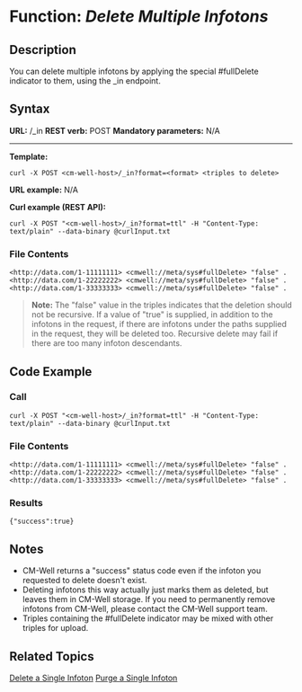 # Function: *Delete Multiple Infotons* #

## Description ##
You can delete multiple infotons by applying the special #fullDelete indicator to them, using the _in endpoint.

## Syntax ##

**URL:** <cm-well-host>/_in
**REST verb:** POST
**Mandatory parameters:** N/A

----------

**Template:**

    curl -X POST <cm-well-host>/_in?format=<format> <triples to delete>

**URL example:** N/A

**Curl example (REST API):**

    curl -X POST "<cm-well-host>/_in?format=ttl" -H "Content-Type: text/plain" --data-binary @curlInput.txt

### File Contents ###
    <http://data.com/1-11111111> <cmwell://meta/sys#fullDelete> "false" .
    <http://data.com/1-22222222> <cmwell://meta/sys#fullDelete> "false" .
    <http://data.com/1-33333333> <cmwell://meta/sys#fullDelete> "false" .

>**Note:** The "false" value in the triples indicates that the deletion should not be recursive. If a value of "true" is supplied, in addition to the infotons in the request, if there are infotons under the paths supplied in the request, they will be deleted too. Recursive delete may fail if there are too many infoton descendants.

## Code Example ##

### Call ###

    curl -X POST "<cm-well-host>/_in?format=ttl" -H "Content-Type: text/plain" --data-binary @curlInput.txt

### File Contents ###
    <http://data.com/1-11111111> <cmwell://meta/sys#fullDelete> "false" .
    <http://data.com/1-22222222> <cmwell://meta/sys#fullDelete> "false" .
    <http://data.com/1-33333333> <cmwell://meta/sys#fullDelete> "false" .

### Results ###

    {"success":true}

## Notes ##

* CM-Well returns a "success" status code even if the infoton you requested to delete doesn't exist.
* Deleting infotons this way actually just marks them as deleted, but leaves them in CM-Well storage. If you need to permanently remove infotons from CM-Well, please contact the CM-Well support team.
* Triples containing the #fullDelete indicator may be mixed with other triples for upload.

## Related Topics ##
[Delete a Single Infoton](API.Update.DeleteASingleInfoton.md)
[Purge a Single Infoton](API.Update.Purge.md)

